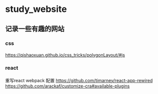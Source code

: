 # study_website 
## 记录一些有趣的网站 
 ### css  
 ####
 https://qishaoxuan.github.io/css_tricks/polygonLayout/#js
 ### react
 ####
 重写react webpack 配置 
 https://github.com/timarney/react-app-rewired
 https://github.com/arackaf/customize-cra#available-plugins
